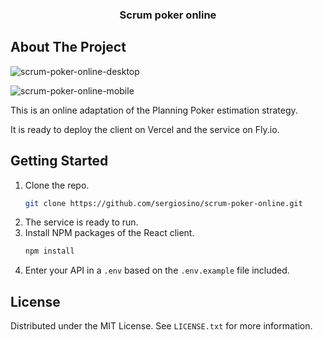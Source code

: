 <div align="center">
  <h3 align="center">Scrum poker online</h3>
</div>



<!-- ABOUT THE PROJECT -->
## About The Project

![scrum-poker-online-desktop](https://github.com/sergiosino/scrum-poker-online/assets/35705449/5baa6886-c04a-41af-88b0-2a91da0e59e8)

![scrum-poker-online-mobile](https://github.com/sergiosino/scrum-poker-online/assets/35705449/7fd1239e-34d2-4727-8dab-06bc07294526)

This is an online adaptation of the Planning Poker estimation strategy.

It is ready to deploy the client on Vercel and the service on Fly.io.



<!-- GETTING STARTED -->
## Getting Started

1. Clone the repo.
   ```sh
   git clone https://github.com/sergiosino/scrum-poker-online.git
   ```
3. The service is ready to run.
4. Install NPM packages of the React client.
   ```sh
   npm install
   ```
5. Enter your API in a `.env` based on the `.env.example` file included.



<!-- LICENSE -->
## License

Distributed under the MIT License. See `LICENSE.txt` for more information.
